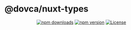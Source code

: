 # @dovca/nuxt-types

<p align="center">
  <a href="https://npmjs.com/package/@dovca/nuxt-types"><img src="https://img.shields.io/npm/v/@dovca/nuxt-types.svg?style=flat-square" alt="npm downloads"></a>
  <a href="https://npmjs.com/package/@dovca/nuxt-types"><img src="https://img.shields.io/npm/dt/@dovca/nuxt-types.svg?style=flat-square" alt="npm version"></a>
  <a href="https://www.npmjs.com/package/@dovca/nuxt-types"><img src="https://img.shields.io/npm/l/@dovca/nuxt-types.svg?style=flat-square" alt="License"></a>
</p>

